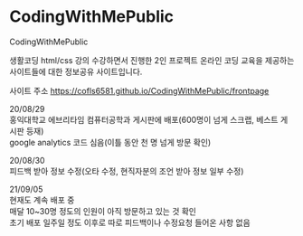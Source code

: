 # CodingWithMePublic
CodingWithMePublic

생활코딩 html/css 강의 수강하면서 진행한 2인 프로젝트
온라인 코딩 교육을 제공하는 사이트들에 대한 정보공유 사이트입니다.

사이트 주소
https://cofls6581.github.io/CodingWithMePublic/frontpage

20/08/29  
홍익대학교 에브리타임 컴퓨터공학과 게시판에 배포(600명이 넘게 스크랩, 베스트 게시판 등재)  
google analytics 코드 심음(이틀 동안 천 명 넘게 방문 확인)  

20/08/30  
피드백 받아 정보 수정(오타 수정, 현직자분의 조언 받아 정보 일부 수정)  

21/09/05  
현재도 계속 배포 중  
매달 10~30명 정도의 인원이 아직 방문하고 있는 것 확인  
초기 배포 일주일 정도 이후로 따로 피드백이나 수정요청 들어온 사항 없음
